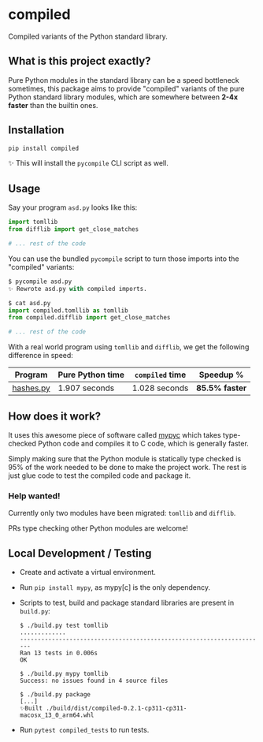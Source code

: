 # compiled

Compiled variants of the Python standard library.

## What is this project exactly?

Pure Python modules in the standard library can be a speed bottleneck sometimes,
this package aims to provide "compiled" variants of the pure Python standard
library modules, which are somewhere between **2-4x faster** than the builtin ones.

## Installation

```bash
pip install compiled
```

✨ This will install the `pycompile` CLI script as well.

## Usage

Say your program `asd.py` looks like this:

```python
import tomllib
from difflib import get_close_matches

# ... rest of the code
```

You can use the bundled `pycompile` script to turn those imports into the
"compiled" variants:

```python
$ pycompile asd.py
✨ Rewrote asd.py with compiled imports.

$ cat asd.py
import compiled.tomllib as tomllib
from compiled.difflib import get_close_matches

# ... rest of the code
```

With a real world program using `tomllib` and `difflib`, we get the following
difference in speed:

| Program        | Pure Python time | `compiled` time | **Speedup %**    |
| -------------- | ---------------- | --------------- | ---------------- |
| [hashes.py][1] | 1.907 seconds    | 1.028 seconds   | **85.5% faster** |

[1]: ./compiled_examples/hashes.py

## How does it work?

It uses this awesome piece of software called [mypyc](https://github.com/mypyc/mypyc)
which takes type-checked Python code and compiles it to C code, which is generally
faster.

Simply making sure that the Python module is statically type checked is 95% of the
work needed to be done to make the project work. The rest is just glue code to test
the compiled code and package it.

### Help wanted!

Currently only two modules have been migrated: `tomllib` and `difflib`.

PRs type checking other Python modules are welcome!

## Local Development / Testing

- Create and activate a virtual environment.
- Run `pip install mypy`, as mypy[c] is the only dependency.
- Scripts to test, build and package standard libraries are present in
  `build.py`:

  ```console
  $ ./build.py test tomllib
  .............
  ----------------------------------------------------------------------
  Ran 13 tests in 0.006s
  OK

  $ ./build.py mypy tomllib
  Success: no issues found in 4 source files

  $ ./build.py package
  [...]
  ✨Built ./build/dist/compiled-0.2.1-cp311-cp311-macosx_13_0_arm64.whl
  ```

- Run `pytest compiled_tests` to run tests.
